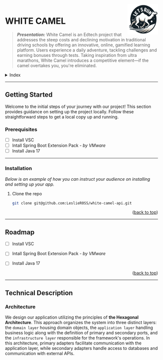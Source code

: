 <div id="top"></div>

<!-- PROJECT LOGO -->
<div >
  <a href="https://github.com/LeslieR0SS/white-camel-api">
    <img src="/src/main/resources/static/white-camel-alberto-logo-sin-fondo.png" alt="Logo" width="100" height="100" align="right">
  </a>
</div>

<!-- TITLE AND PRESENTATION-->

# WHITE CAMEL 
>***Presentation:***
>White Camel is an Edtech project that addresses the steep costs and declining motivation in traditional driving schools by offering an innovative, online, gamified learning platform. Users experience a daily adventure, tackling challenges and earning bonuses through tests. Taking inspiration from ultra marathons, White Camel introduces a competitive element—if the camel overtakes you, you're eliminated.



<!---ADD THE RESPECTIVE LINKS TO THAT DOCUMENTATION-->
<!---
  <div align="center">
    <a href="https://aste.usu.edu/directory/faculty/">Team Directory</a>
    ·
    <a href="https:/DSDD">Wiki</a>
    ·
    <a href="https://www.treehugger.com/thmb/nA-uVVo5Be5LIg_8kNAZvaSKYUM=/768x0/filters:no_upscale():max_bytes(150000):strip_icc():format(webp)/__opt__aboutcom__coeus__resources__content_migration__mnn__images__2017__05__lady-bug-on-leaf-e3cd36cdc3024129b61926ddf6ef386e.jpg">Report Bug</a>
  </div>
--!>


<!-- TABLE OF CONTENTS -->
<details>
  <summary>Index</summary>
  <ol>
    <li>
      <a href="#getting-started">Getting Started</a>
      <ul>
        <li><a href="#prerequisites">Prerequisites</a></li>
        <li><a href="#installation">Installation</a></li>
      </ul>
    </li>
      <li><a href="#roadmap">Roadmap</a></li>
    <li><a href="#technical-description">Technical Description</a>
      <ul>
        <li><a href="#architecture">Architecture</a></li>
      </ul>

  </ol>
</details>

---

<!-- GETTING STARTED -->

## Getting Started

Welcome to the initial steps of your journey with our project! This section provides guidance on setting up the project locally. Follow these straightforward steps to get a local copy up and running.

### Prerequisites

- [ ] Install VSC 
- [ ] Intall Spring Boot Extension Pack *- by VMware*
- [ ] Install Java 17

---

### Installation

_Below is an example of how you can instruct your audience on installing and setting up your app._

1. Clone the repo
   ```sh
   git clone git@github.com:LeslieR0SS/white-camel-api.git
   ```


<p align="right">(<a href="#top">back to top</a>)</p>

---

<!-- ROADMAP -->
## Roadmap

- [ ] Install VSC 
- [ ] Intall Spring Boot Extension Pack *- by VMware*
- [ ] Install Java 17
  

<p align="right">(<a href="#top">back to top</a>)</p>

---

## Technical Description

###  Architecture 

We design our application utilizing the principles of **the Hexagonal Architecture**. This approach organizes the system into three distinct layers: the `domain layer` housing domain objects, the `application layer` handling business logic along with the definition of primary and secondary ports, and the `infrastructure layer` responsible for the framework's operations. In this architecture, primary adapters facilitate communication with the application layer, while secondary adapters handle access to databases and communication with external APIs.
